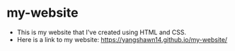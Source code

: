 # my-website

* This is my website that I've created using HTML and CSS.
* Here is a link to my website: https://yangshawn14.github.io/my-website/
